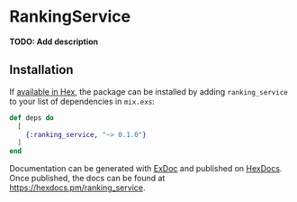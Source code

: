 # RankingService

**TODO: Add description**

## Installation

If [available in Hex](https://hex.pm/docs/publish), the package can be installed
by adding `ranking_service` to your list of dependencies in `mix.exs`:

```elixir
def deps do
  [
    {:ranking_service, "~> 0.1.0"}
  ]
end
```

Documentation can be generated with [ExDoc](https://github.com/elixir-lang/ex_doc)
and published on [HexDocs](https://hexdocs.pm). Once published, the docs can
be found at <https://hexdocs.pm/ranking_service>.

